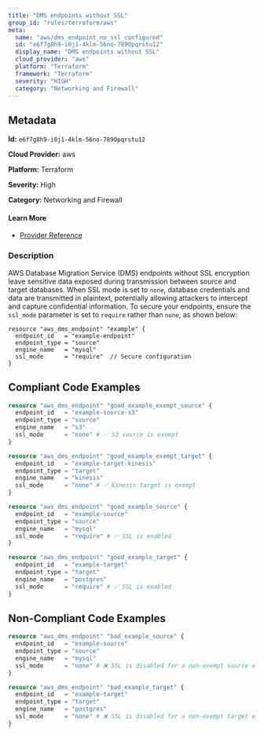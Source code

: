 ```yaml
---
title: "DMS endpoints without SSL"
group_id: "rules/terraform/aws"
meta:
  name: "aws/dms_endpoint_no_ssl_configured"
  id: "e6f7g8h9-i0j1-4klm-56no-7890pqrstu12"
  display_name: "DMS endpoints without SSL"
  cloud_provider: "aws"
  platform: "Terraform"
  framework: "Terraform"
  severity: "HIGH"
  category: "Networking and Firewall"
---
```

## Metadata

**Id:** `e6f7g8h9-i0j1-4klm-56no-7890pqrstu12`

**Cloud Provider:** aws

**Platform:** Terraform

**Severity:** High

**Category:** Networking and Firewall

#### Learn More

 - [Provider Reference](https://registry.terraform.io/providers/hashicorp/aws/latest/docs/resources/dms_endpoint#ssl_mode)

### Description

 AWS Database Migration Service (DMS) endpoints without SSL encryption leave sensitive data exposed during transmission between source and target databases. When SSL mode is set to `none`, database credentials and data are transmitted in plaintext, potentially allowing attackers to intercept and capture confidential information. To secure your endpoints, ensure the `ssl_mode` parameter is set to `require` rather than `none`, as shown below:

```
resource "aws_dms_endpoint" "example" {
  endpoint_id   = "example-endpoint"
  endpoint_type = "source"
  engine_name   = "mysql"
  ssl_mode      = "require"  // Secure configuration
}
```


## Compliant Code Examples
```terraform
resource "aws_dms_endpoint" "good_example_exempt_source" {
  endpoint_id   = "example-source-s3"
  endpoint_type = "source"
  engine_name   = "s3"
  ssl_mode      = "none" # ✅ S3 source is exempt
}

resource "aws_dms_endpoint" "good_example_exempt_target" {
  endpoint_id   = "example-target-kinesis"
  endpoint_type = "target"
  engine_name   = "kinesis"
  ssl_mode      = "none" # ✅ Kinesis target is exempt
}

```

```terraform
resource "aws_dms_endpoint" "good_example_source" {
  endpoint_id   = "example-source"
  endpoint_type = "source"
  engine_name   = "mysql"
  ssl_mode      = "require" # ✅ SSL is enabled
}

resource "aws_dms_endpoint" "good_example_target" {
  endpoint_id   = "example-target"
  endpoint_type = "target"
  engine_name   = "postgres"
  ssl_mode      = "require" # ✅ SSL is enabled
}
```
## Non-Compliant Code Examples
```terraform
resource "aws_dms_endpoint" "bad_example_source" {
  endpoint_id   = "example-source"
  endpoint_type = "source"
  engine_name   = "mysql"
  ssl_mode      = "none" # ❌ SSL is disabled for a non-exempt source endpoint
}

resource "aws_dms_endpoint" "bad_example_target" {
  endpoint_id   = "example-target"
  endpoint_type = "target"
  engine_name   = "postgres"
  ssl_mode      = "none" # ❌ SSL is disabled for a non-exempt target endpoint
}

```